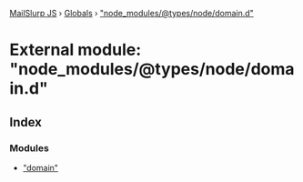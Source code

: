 [MailSlurp JS](../README.md) › [Globals](../globals.md) › ["node_modules/@types/node/domain.d"](_node_modules__types_node_domain_d_.md)

# External module: "node_modules/@types/node/domain.d"

## Index

### Modules

* ["domain"](_node_modules__types_node_domain_d_._domain_.md)
